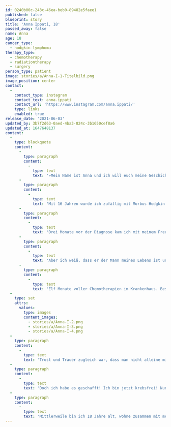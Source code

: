 ```yaml
---
id: 0240b00c-243c-46ea-beb0-89482e5faee1
published: false
blueprint: story
title: 'Anna Ippati, 18'
passed_away: false
name: Anna
age: 18
cancer_type:
  - hodgkin-lymphoma
therapy_type:
  - chemotherapy
  - radiationtherapy
  - surgery
person_type: patient
image: stories/a/Anna-I-1-Titelbild.png
image_position: center
contact:
  -
    contact_type: instagram
    contact_text: anna.ippati
    contact_url: 'https://www.instagram.com/anna.ippati/'
    type: links
    enabled: true
release_date: '2021-06-03'
updated_by: 3b7f2d63-0aed-4ba3-824c-3b1650cef8a6
updated_at: 1647648137
content:
  -
    type: blockquote
    content:
      -
        type: paragraph
        content:
          -
            type: text
            text: '»Mein Name ist Anna und ich will euch meine Geschichte erzählen.'
      -
        type: paragraph
        content:
          -
            type: text
            text: 'Mit 16 Jahren wurde ich zufällig mit Morbus Hodgkin diagnostiziert. Nach vielen Untersuchungen und einer Biopsie kam heraus, dass es ein bösartiger Tumor ist und ich nur noch knapp zwei Wochen zu Leben hätte. – Das wollte ich nicht akzeptieren. Ich habe Träume, die ich erreichen möchte.'
      -
        type: paragraph
        content:
          -
            type: text
            text: 'Drei Monate vor der Diagnose kam ich mit meinem Freund zusammen. Ich hatte Angst, dass er mich aus dem Grund verlassen würde… Ich wusste, es wird eine sehr harte Zeit.'
      -
        type: paragraph
        content:
          -
            type: text
            text: 'Aber ich weiß, dass er der Mann meines Lebens ist und dass ich meine Träume mit ihm verwirklichen will: Ein eigenes Haus, einen eigenen Hund, später mal Kinder. Eine Weltreise, Urlaube … alles Mögliche. Ich wollte ein glückliches Leben und er war meine Motivation. Also wollte ich die Therapie machen.'
      -
        type: paragraph
        content:
          -
            type: text
            text: 'Elf Monate voller Chemotherapien im Krankenhaus. Bestrahlungen. Drei Operationen, von denen nur eine wirklich gut verlief. Der Haarausfall … unvorstellbar schrecklich. Dreimal täglich verschiedene Tabletten nehmen, die mich schützen sollten. Dafür aber keine Spaziergänge mehr, kein Sonnenlicht. Das war sehr schlimm. Alles, was man sich denken kann. In dieser Zeit sind viele schreckliche Dinge passiert. Ich spürte meine Beine nicht mehr und saß daher die meiste Zeit meiner Therapie im Rollstuhl. Meine Schleimhäute rissen auf, ich konnte nichts essen und trinken. Mein Immunsystem war komplett heruntergefahren. Selbst eine Erkältung hätte tödlich enden können.'
  -
    type: set
    attrs:
      values:
        type: images
        content_images:
          - stories/a/Anna-I-2.png
          - stories/a/Anna-I-3.png
          - stories/a/Anna-I-4.png
  -
    type: paragraph
    content:
      -
        type: text
        text: 'Trost und Trauer zugleich war, dass man nicht alleine mit dem Krebs ist. Es gab viele andere, die es schlimmer erwischten als mich. Ich lernte viele Freunde kennen. Viele davon verstarben leider. Das waren die ersten Male in meinem Leben, dass ich jemanden verloren hatte – und dann direkt drei im selben Jahr.'
  -
    type: paragraph
    content:
      -
        type: text
        text: 'Doch ich habe es geschafft! Ich bin jetzt krebsfrei! Nun will ich anderen Menschen, die sich in meiner damaligen Situation befinden, helfen: Mit Tipps und natürlich auch einem offenen Ohr. Ich erzähle meine Geschichte in der Hoffnung, dass sie sich nicht alleine fühlen.'
  -
    type: paragraph
    content:
      -
        type: text
        text: 'Mittlerweile bin ich 18 Jahre alt, wohne zusammen mit meinem Freund und habe einen eigenen Hund.«'
---
```

